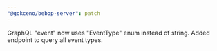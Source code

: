 ```yaml
---
"@gokceno/bebop-server": patch
---
```


GraphQL "event" now uses "EventType" enum instead of string. Added endpoint to query all event types.
